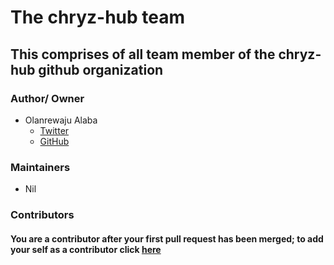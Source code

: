 # The chryz-hub team

## This comprises of all team member of the chryz-hub github organization

### Author/ Owner
- Olanrewaju Alaba
   - [Twitter](https://twitter.com/chryz_codez)
   - [GitHub](https://github.com/chryzcodez)
   
### Maintainers
- Nil


### Contributors

#### You are a contributor after your first pull request has been merged; to add your self as a contributor click [here](https://github.com/chryz-hub/chryz-hub.github.io/blob/develop/CONTRIBUTORS.md)

